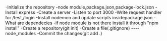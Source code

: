 -Initialize the repository
-node module,package.json,package-lock.json
-Install express
-Create a server
-Listen to port 3000
-Write request handler for /test,/login
-Install nodemon and update scripts insidepackage.json
-What are dependecies
-if node module is not there install it through "npm install"
-Create a repository(git init)
-Create a file(.gitignore)
----node_modules
-Commit the changes(git add .)
